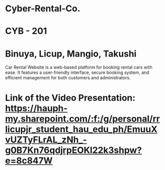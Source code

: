 # Cyber-Rental-Co.
# CYB - 201 
# Binuya, Licup, Mangio, Takushi
Car Rental Website is a web-based platform for booking rental cars with ease. It features a user-friendly interface, secure booking system, 
and efficient management for both customers and administrators.

# Link of the Video Presentation: https://hauph-my.sharepoint.com/:f:/g/personal/rrlicupjr_student_hau_edu_ph/EmuuXvUZTyFLrAL_zNh_-g0B7Kn76qdjrpEOKl22k3shpw?e=8c847W
